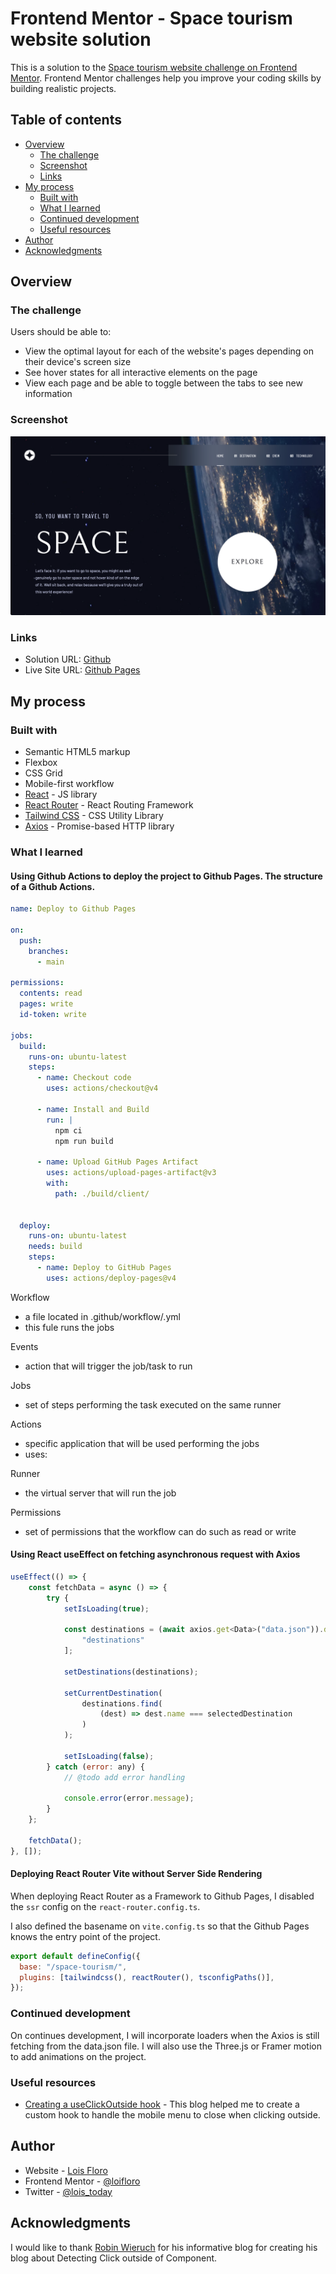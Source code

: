 # Frontend Mentor - Space tourism website solution

This is a solution to the [Space tourism website challenge on Frontend Mentor](https://www.frontendmentor.io/challenges/space-tourism-multipage-website-gRWj1URZ3). Frontend Mentor challenges help you improve your coding skills by building realistic projects.

## Table of contents

- [Overview](#overview)
  - [The challenge](#the-challenge)
  - [Screenshot](#screenshot)
  - [Links](#links)
- [My process](#my-process)
  - [Built with](#built-with)
  - [What I learned](#what-i-learned)
  - [Continued development](#continued-development)
  - [Useful resources](#useful-resources)
- [Author](#author)
- [Acknowledgments](#acknowledgments)

## Overview

### The challenge

Users should be able to:

- View the optimal layout for each of the website's pages depending on their device's screen size
- See hover states for all interactive elements on the page
- View each page and be able to toggle between the tabs to see new information

### Screenshot

![](./screenshot.png)


### Links

- Solution URL: [Github](https://github.com/loifloro/space-tourism)
- Live Site URL: [Github Pages](https://loifloro.github.io/space-tourism)

## My process

### Built with

- Semantic HTML5 markup
- Flexbox
- CSS Grid
- Mobile-first workflow
- [React](https://reactjs.org/) - JS library
- [React Router](https://reactrouter.com/) - React Routing Framework
- [Tailwind CSS](https://tailwindcss.com/) - CSS Utility Library
- [Axios](https://axios-http.com/) - Promise-based HTTP library


### What I learned


#### Using Github Actions to deploy the project to Github Pages. The structure of a Github Actions.

```yml
name: Deploy to Github Pages

on:
  push:
    branches:
      - main

permissions:
  contents: read
  pages: write
  id-token: write

jobs:
  build:
    runs-on: ubuntu-latest
    steps:
      - name: Checkout code
        uses: actions/checkout@v4

      - name: Install and Build
        run: |
          npm ci
          npm run build

      - name: Upload GitHub Pages Artifact
        uses: actions/upload-pages-artifact@v3
        with:
          path: ./build/client/


  deploy:
    runs-on: ubuntu-latest
    needs: build
    steps:
      - name: Deploy to GitHub Pages
        uses: actions/deploy-pages@v4
```

Workflow
- a file located in .github/workflow/<name>.yml
- this fule runs the jobs

Events
- action that will trigger the job/task to run

Jobs
- set of steps performing the task executed on the same runner

Actions
- specific application that will be used performing the jobs
- uses: <the-application>

Runner
- the virtual server that will run the job

Permissions
- set of permissions that the workflow can do such as read or write



#### Using React useEffect on fetching asynchronous request with Axios
```js
useEffect(() => {
    const fetchData = async () => {
        try {
            setIsLoading(true);

            const destinations = (await axios.get<Data>("data.json")).data[
                "destinations"
            ];

            setDestinations(destinations);

            setCurrentDestination(
                destinations.find(
                    (dest) => dest.name === selectedDestination
                )
            );

            setIsLoading(false);
        } catch (error: any) {
            // @todo add error handling

            console.error(error.message);
        }
    };

    fetchData();
}, []);
```

#### Deploying React Router Vite without Server Side Rendering

When deploying React Router as a Framework to Github Pages, I disabled the `ssr` config on the `react-router.config.ts`.

I also defined the basename on `vite.config.ts` so that the Github Pages knows the entry point of the project.

```js
export default defineConfig({
  base: "/space-tourism/",
  plugins: [tailwindcss(), reactRouter(), tsconfigPaths()],
});
```

### Continued development

On continues development, I will incorporate loaders when the Axios is still fetching from the data.json file. I will also use the Three.js or Framer motion to add animations on the project.

### Useful resources

- [Creating a useClickOutside hook](https://www.robinwieruch.de/react-hook-detect-click-outside-component/) - This blog helped me to create a custom hook to handle the mobile menu to close when clicking outside.

## Author

- Website - [Lois Floro](https://loix.vercel.app/)
- Frontend Mentor - [@loifloro](https://www.frontendmentor.io/profile/loifloro)
- Twitter - [@lois_today](https://x.com/lois_today)

## Acknowledgments

I would like to thank [Robin Wieruch](https://www.robinwieruch.de/) for his informative blog for creating his blog about Detecting Click outside of Component.

